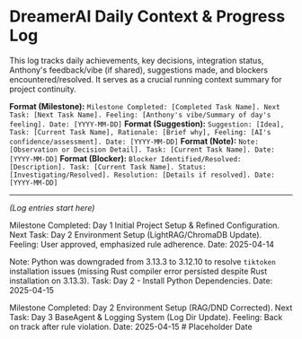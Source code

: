# DreamerAI Daily Context & Progress Log

This log tracks daily achievements, key decisions, integration status, Anthony's feedback/vibe (if shared), suggestions made, and blockers encountered/resolved. It serves as a crucial running context summary for project continuity.

**Format (Milestone):** `Milestone Completed: [Completed Task Name]. Next Task: [Next Task Name]. Feeling: [Anthony's vibe/Summary of day's feeling]. Date: [YYYY-MM-DD]`
**Format (Suggestion):** `Suggestion: [Idea], Task: [Current Task Name], Rationale: [Brief why], Feeling: [AI's confidence/assessment]. Date: [YYYY-MM-DD]`
**Format (Note):** `Note: [Observation or Decision Detail]. Task: [Current Task Name]. Date: [YYYY-MM-DD]`
**Format (Blocker):** `Blocker Identified/Resolved: [Description]. Task: [Current Task Name]. Status: [Investigating/Resolved]. Resolution: [Details if resolved]. Date: [YYYY-MM-DD]`

---
*(Log entries start here)*

Milestone Completed: Day 1 Initial Project Setup & Refined Configuration. Next Task: Day 2 Environment Setup (LightRAG/ChromaDB Update). Feeling: User approved, emphasized rule adherence. Date: 2025-04-14

Note: Python was downgraded from 3.13.3 to 3.12.10 to resolve `tiktoken` installation issues (missing Rust compiler error persisted despite Rust installation on 3.13.3). Task: Day 2 - Install Python Dependencies. Date: 2025-04-15

Milestone Completed: Day 2 Environment Setup (RAG/DND Corrected). Next Task: Day 3 BaseAgent & Logging System (Log Dir Update). Feeling: Back on track after rule violation. Date: 2025-04-15 # Placeholder Date